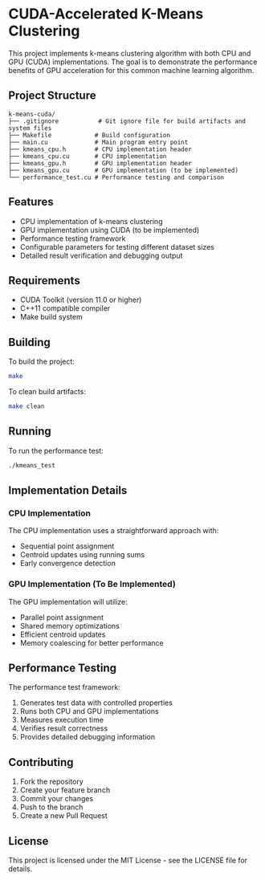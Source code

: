 # CUDA-Accelerated K-Means Clustering

This project implements k-means clustering algorithm with both CPU and GPU (CUDA) implementations. The goal is to demonstrate the performance benefits of GPU acceleration for this common machine learning algorithm.

## Project Structure

```
k-means-cuda/
├── .gitignore           # Git ignore file for build artifacts and system files
├── Makefile            # Build configuration
├── main.cu             # Main program entry point
├── kmeans_cpu.h        # CPU implementation header
├── kmeans_cpu.cu       # CPU implementation
├── kmeans_gpu.h        # GPU implementation header
├── kmeans_gpu.cu       # GPU implementation (to be implemented)
└── performance_test.cu # Performance testing and comparison
```

## Features

- CPU implementation of k-means clustering
- GPU implementation using CUDA (to be implemented)
- Performance testing framework
- Configurable parameters for testing different dataset sizes
- Detailed result verification and debugging output

## Requirements

- CUDA Toolkit (version 11.0 or higher)
- C++11 compatible compiler
- Make build system

## Building

To build the project:

```bash
make
```

To clean build artifacts:

```bash
make clean
```

## Running

To run the performance test:

```bash
./kmeans_test
```

## Implementation Details

### CPU Implementation
The CPU implementation uses a straightforward approach with:
- Sequential point assignment
- Centroid updates using running sums
- Early convergence detection

### GPU Implementation (To Be Implemented)
The GPU implementation will utilize:
- Parallel point assignment
- Shared memory optimizations
- Efficient centroid updates
- Memory coalescing for better performance

## Performance Testing

The performance test framework:
1. Generates test data with controlled properties
2. Runs both CPU and GPU implementations
3. Measures execution time
4. Verifies result correctness
5. Provides detailed debugging information

## Contributing

1. Fork the repository
2. Create your feature branch
3. Commit your changes
4. Push to the branch
5. Create a new Pull Request

## License

This project is licensed under the MIT License - see the LICENSE file for details.
